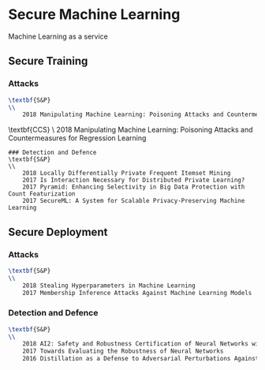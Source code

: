 # Secure Machine Learning

Machine Learning as a service

## Secure Training
### Attacks
```latex
\textbf{S&P}
\\
    2018 Manipulating Machine Learning: Poisoning Attacks and Countermeasures for Regression Learning

```

\textbf{CCS}
\\
    2018 Manipulating Machine Learning: Poisoning Attacks and Countermeasures for Regression Learning

```
### Detection and Defence
\textbf{S&P}
\\
    2018 Locally Differentially Private Frequent Itemset Mining 
    2017 Is Interaction Necessary for Distributed Private Learning?
    2017 Pyramid: Enhancing Selectivity in Big Data Protection with Count Featurization
    2017 SecureML: A System for Scalable Privacy-Preserving Machine Learning

```

## Secure Deployment
### Attacks
```latex
\textbf{S&P}
\\
    2018 Stealing Hyperparameters in Machine Learning
    2017 Membership Inference Attacks Against Machine Learning Models


```

### Detection and Defence

```latex
\textbf{S&P}
\\
    2018 AI2: Safety and Robustness Certification of Neural Networks with Abstract Interpretation 
    2017 Towards Evaluating the Robustness of Neural Networks
    2016 Distillation as a Defense to Adversarial Perturbations Against Deep Neural Networks

```

